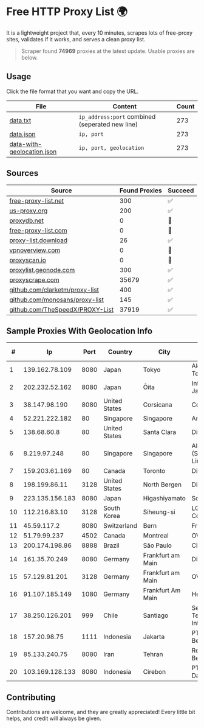 
# Free HTTP Proxy List 🌍

It is a lightweight project that, every 10 minutes, scrapes lots of free-proxy sites, validates if it works, and serves a clean proxy list.


> Scraper found **74969** proxies at the latest update. Usable proxies are below.

## Usage

Click the file format that you want and copy the URL.


|File|Content|Count|
|----|-------|-----|
|[data.txt](https://raw.githubusercontent.com/themiralay/Proxy-List-World/master/data.txt)|`ip_address:port` combined (seperated new line)|273|
|[data.json](https://raw.githubusercontent.com/themiralay/Proxy-List-World/master/data.json)|`ip, port`|273|
|[data-with-geolocation.json](https://raw.githubusercontent.com/themiralay/Proxy-List-World/master/data-with-geolocation.json)|`ip, port, geolocation`|273|

## Sources

|Source|Found Proxies|Succeed|
|------|-------------|-------|
|[free-proxy-list.net](https://free-proxy-list.net)|300|✅|
|[us-proxy.org](https://www.us-proxy.org)|200|✅|
|[proxydb.net](http://proxydb.net)|0|🚫|
|[free-proxy-list.com](https://free-proxy-list.com/?page=&port=&type%5B%5D=http&type%5B%5D=https&up_time=0&search=Search)|0|🚫|
|[proxy-list.download](https://www.proxy-list.download/HTTP)|26|✅|
|[vpnoverview.com](https://vpnoverview.com/privacy/anonymous-browsing/free-proxy-servers)|0|🚫|
|[proxyscan.io](https://www.proxyscan.io)|0|🚫|
|[proxylist.geonode.com](https://proxylist.geonode.com/api/proxy-list?limit=300&page=1&sort_by=lastChecked&sort_type=desc&protocols=http,https)|300|✅|
|[proxyscrape.com](https://api.proxyscrape.com/v2/?request=displayproxies&protocol=http&timeout=10000&country=all&ssl=all&anonymity=all)|35679|✅|
|[github.com/clarketm/proxy-list](https://raw.githubusercontent.com/clarketm/proxy-list/master/proxy-list-raw.txt)|400|✅|
|[github.com/monosans/proxy-list](https://raw.githubusercontent.com/monosans/proxy-list/main/proxies/http.txt)|145|✅|
|[github.com/TheSpeedX/PROXY-List](https://raw.githubusercontent.com/TheSpeedX/PROXY-List/master/http.txt)|37919|✅|


## Sample Proxies With Geolocation Info

|#|Ip|Port|Country|City|Internet Service Provider|
|-|--|----|-------|----|-------------------------|
|1|139.162.78.109|8080|Japan|Tokyo|Akamai Technologies, Inc.|
|2|202.232.52.162|8080|Japan|Ōita|Internet Initiative Japan Inc.|
|3|38.147.98.190|8080|United States|Corsicana|Corsicana ISD|
|4|52.221.222.182|80|Singapore|Singapore|Amazon.com, Inc.|
|5|138.68.60.8|80|United States|Santa Clara|DigitalOcean, LLC|
|6|8.219.97.248|80|Singapore|Singapore|Alibaba Cloud (Singapore) Private Limited|
|7|159.203.61.169|80|Canada|Toronto|DigitalOcean, LLC|
|8|198.199.86.11|3128|United States|North Bergen|DigitalOcean, LLC|
|9|223.135.156.183|8080|Japan|Higashiyamato|So-net Corporation|
|10|112.216.83.10|3128|South Korea|Siheung-si|LG DACOM Corporation|
|11|45.59.117.2|8080|Switzerland|Bern|FranTech Solutions|
|12|51.79.99.237|4502|Canada|Montreal|OVH SAS|
|13|200.174.198.86|8888|Brazil|São Paulo|Claro S.A|
|14|161.35.70.249|8080|Germany|Frankfurt am Main|DigitalOcean, LLC|
|15|57.129.81.201|3128|Germany|Frankfurt am Main|OVH SAS|
|16|91.107.185.149|1080|Germany|Frankfurt Am Main|Hetzner Online AG|
|17|38.250.126.201|999|Chile|Santiago|Servicios De Telecomunicaciones Intercable Ltda.|
|18|157.20.98.75|1111|Indonesia|Jakarta|PT Konnek Jaya Bersama|
|19|85.133.240.75|8080|Iran|Tehran|Respina Networks & Beyond PJSC|
|20|103.169.128.133|8080|Indonesia|Cirebon|PT Media Akses Data|



## Contributing

Contributions are welcome, and they are greatly appreciated! Every
little bit helps, and credit will always be given.

